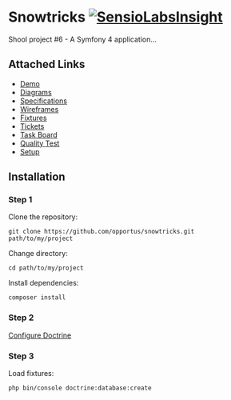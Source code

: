 # Snowtricks [![SensioLabsInsight](https://insight.sensiolabs.com/projects/bb2ed0f1-32af-43ab-b550-efefdeb3cec6/mini.png)](https://insight.sensiolabs.com/projects/bb2ed0f1-32af-43ab-b550-efefdeb3cec6)

Shool project #6 - A Symfony 4 application...

## Attached Links

- [Demo](http://vps320850.ovh.net/snowtricks.com)
- [Diagrams](https://github.com/opportus/snowtricks/blob/master/conception/diagrams)
- [Specifications](https://github.com/opportus/snowtricks/blob/master/conception/specifications)
- [Wireframes](https://github.com/opportus/snowtricks/blob/master/conception/wireframes)
- [Fixtures](https://github.com/opportus/snowtricks/blob/master/src/DataFixtures)
- [Tickets](https://github.com/opportus/snowtricks/issues)
- [Task Board](https://github.com/opportus/snowtricks/projects/1)
- [Quality Test](https://insight.sensiolabs.com/projects/bb2ed0f1-32af-43ab-b550-efefdeb3cec6)
- [Setup](https://github.com/opportus/snowtricks/blob/master/README.md#setup)

## Installation

### Step 1

Clone the repository:

```shell
git clone https://github.com/opportus/snowtricks.git path/to/my/project
```

Change directory:

```shell
cd path/to/my/project
```

Install dependencies:

```shell
composer install
```

### Step 2

[Configure Doctrine](https://symfony.com/doc/current/doctrine.html#configuring-the-database)

### Step 3

Load fixtures:

```shell
php bin/console doctrine:database:create
```
